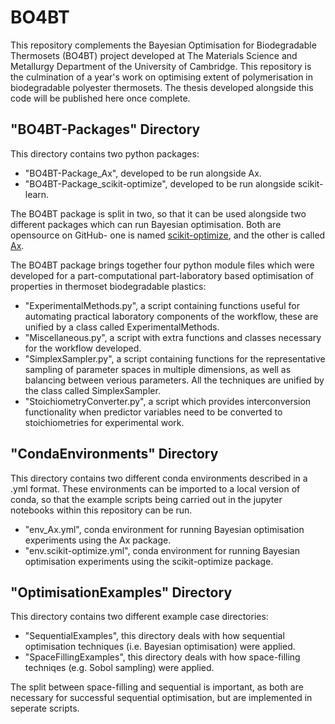 # BO4BT
This repository complements the Bayesian Optimisation for Biodegradable Thermosets (BO4BT) project developed at The Materials Science and Metallurgy Department of the University of Cambridge. This repository is the culmination of a year's work on optimising extent of polymerisation in biodegradable polyester thermosets. The thesis developed alongside this code will be published here once complete.

## "BO4BT-Packages" Directory
This directory contains two python packages:
* "BO4BT-Package_Ax", developed to be run alongside Ax.
* "BO4BT-Package_scikit-optimize", developed to be run alongside scikit-learn.

The BO4BT package is split in two, so that it can be used alongside two different packages which can run Bayesian optimisation. Both are opensource on GitHub- one is named [scikit-optimize](https://scikit-optimize.github.io/stable/#), and the other is called [Ax](https://github.com/facebook/Ax).

 The BO4BT package brings together four python module files which were developed for a part-computational part-laboratory based optimisation of properties in thermoset biodegradable plastics:
* "ExperimentalMethods.py", a script containing functions useful for automating practical laboratory components of the workflow, these are unified by a class called ExperimentalMethods.
* "Miscellaneous.py", a script with extra functions and classes necessary for the workflow developed.
* "SimplexSampler.py", a script containing functions for the representative sampling of parameter spaces in multiple dimensions, as well as balancing between verious parameters. All the techniques are unified by the class called SimplexSampler.
* "StoichiometryConverter.py", a script which provides interconversion functionality when predictor variables need to be converted to stoichiometries for experimental work.

## "CondaEnvironments" Directory
This directory contains two different conda environments described in a .yml format. These environments can be imported to a local version of conda, so that the example scripts being carried out in the jupyter notebooks within this repository can be run.
* "env_Ax.yml", conda environment for running Bayesian optimisation experiments using the Ax package.
* "env.scikit-optimize.yml", conda environment for running Bayesian optimisation experiments using the scikit-optimize package.

## "OptimisationExamples" Directory
This directory contains two different example case directories:
* "SequentialExamples", this directory deals with how sequential optimisation techniques (i.e. Bayesian optimisation) were applied.
* "SpaceFillingExamples", this directory deals with how space-filling techniqes (e.g. Sobol sampling) were applied.

The split between space-filling and sequential is important, as both are necessary for successful sequential optimisation, but are implemented in seperate scripts.

